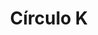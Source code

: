---
title: "Círculo K"
url: /san-luis-rio-colorado/circulo-k-callejon-jalisco-y-34/
shop: Lebensmittel
---